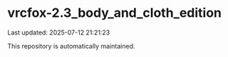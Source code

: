 # vrcfox-2.3_body_and_cloth_edition

Last updated: 2025-07-12 21:21:23

This repository is automatically maintained.
